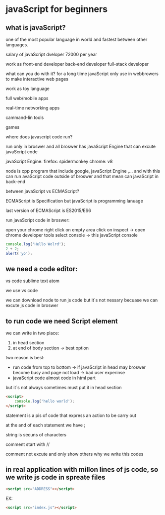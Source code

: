 # javaScript for beginners

## what is javaScript?
one of the most popular language in world and fastest between other languages.

salary of javaScript dveloper 72000 per year

work as
front-end developer
back-end developer
full-stack developer

what can you do with it?
for a long tiime javaScript only use in webbrowers to make interactive web pages

work as toy language

full web/mobile apps 

real-time networking apps

cammand-lin tools

games

where does javascript code run?

run only in broswer
and all broswer has javaScript Engine that can excute javaScript code

javaScript Engine:
firefox: spidermonkey
chrome: v8

node is cpp program that include google, javaScript Engine ,... and with this can run avaScript code outside of broswer and that mean can javaScript in back-end

between javaScript vs ECMAScript?

ECMAScript is Specification but javaScript is programming lanuage 

last version of ECMAScript is ES2015/ES6

run javaScript code in broswer:

open your chrome
right click on empty area 
click on inspect -> open chrome developer tools
select console -> this javaScript console

```js
console.log('Hello Wolrd');
2 + 2;
alert('yo');
```

## we need a code editor:
vs code
sublime text
atom

we use vs code

we can download node to run js code but it`s not nessary becuase we can excute js code in broswer

## to run code we need Script element
we can write in two place:

1. in head section
2. at end of body section -> best option

two reason is best:
* run code from top to bottom -> if javaScript in head may broswer become busy and page not load -> bad user experinse
* javaScript code almost code in html part

but it`s not always
sometimes must put it in head section

```html
<script>
    console.log('hello world');
</script>
```

statement is a pis of code that express an action to be carry out

at the and of each statement we have ; 

string is secuns of characters


comment start with //

comment not excute and only show others why we write this codes

## in real application with millon lines of js code, so we write js code in spreate files

```html
<script src="ADDRESS"></script>
```

EX:

```html
<script src="index.js"></script>
```
